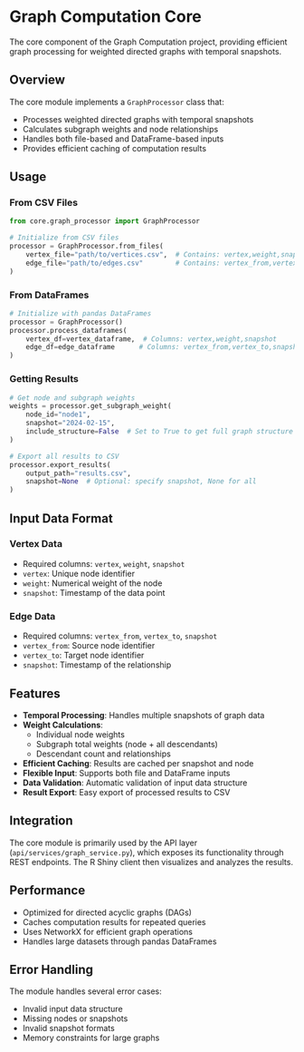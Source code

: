 # Graph Computation Core

The core component of the Graph Computation project, providing efficient graph processing for weighted directed graphs with temporal snapshots.

## Overview

The core module implements a `GraphProcessor` class that:
- Processes weighted directed graphs with temporal snapshots
- Calculates subgraph weights and node relationships
- Handles both file-based and DataFrame-based inputs
- Provides efficient caching of computation results

## Usage

### From CSV Files

```python
from core.graph_processor import GraphProcessor

# Initialize from CSV files
processor = GraphProcessor.from_files(
    vertex_file="path/to/vertices.csv",  # Contains: vertex,weight,snapshot
    edge_file="path/to/edges.csv"        # Contains: vertex_from,vertex_to,snapshot
)
```

### From DataFrames

```python
# Initialize with pandas DataFrames
processor = GraphProcessor()
processor.process_dataframes(
    vertex_df=vertex_dataframe,  # Columns: vertex,weight,snapshot
    edge_df=edge_dataframe      # Columns: vertex_from,vertex_to,snapshot
)
```

### Getting Results

```python
# Get node and subgraph weights
weights = processor.get_subgraph_weight(
    node_id="node1",
    snapshot="2024-02-15",
    include_structure=False  # Set to True to get full graph structure
)

# Export all results to CSV
processor.export_results(
    output_path="results.csv",
    snapshot=None  # Optional: specify snapshot, None for all
)
```

## Input Data Format

### Vertex Data
- Required columns: `vertex`, `weight`, `snapshot`
- `vertex`: Unique node identifier
- `weight`: Numerical weight of the node
- `snapshot`: Timestamp of the data point

### Edge Data
- Required columns: `vertex_from`, `vertex_to`, `snapshot`
- `vertex_from`: Source node identifier
- `vertex_to`: Target node identifier
- `snapshot`: Timestamp of the relationship

## Features

- **Temporal Processing**: Handles multiple snapshots of graph data
- **Weight Calculations**: 
  - Individual node weights
  - Subgraph total weights (node + all descendants)
  - Descendant count and relationships
- **Efficient Caching**: Results are cached per snapshot and node
- **Flexible Input**: Supports both file and DataFrame inputs
- **Data Validation**: Automatic validation of input data structure
- **Result Export**: Easy export of processed results to CSV

## Integration

The core module is primarily used by the API layer (`api/services/graph_service.py`), which exposes its functionality through REST endpoints. The R Shiny client then visualizes and analyzes the results.

## Performance

- Optimized for directed acyclic graphs (DAGs)
- Caches computation results for repeated queries
- Uses NetworkX for efficient graph operations
- Handles large datasets through pandas DataFrames

## Error Handling

The module handles several error cases:
- Invalid input data structure
- Missing nodes or snapshots
- Invalid snapshot formats
- Memory constraints for large graphs 